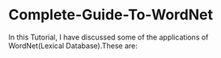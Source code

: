 # Complete-Guide-To-WordNet
In this Tutorial, I have discussed some of the applications of WordNet(Lexical Database).These are:
